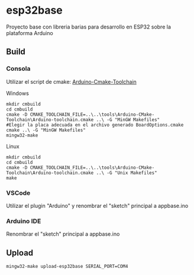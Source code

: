 # esp32base

Proyecto base con libreria barias para desarrollo en ESP32 sobre la plataforma Arduino

## Build
### Consola
Utilizar el script de cmake: [Arduino-Cmake-Toolchain](https://github.com/a9183756-gh/Arduino-CMake-Toolchain)

Windows
```
mkdir cmbuild
cd cmbuild
cmake -D CMAKE_TOOLCHAIN_FILE=..\..\tools\Arduino-CMake-Toolchain\Arduino-toolchain.cmake ..\ -G "MinGW Makefiles"
#Elegir la placa adecuada en el archivo generado BoardOptions.cmake
cmake ..\ -G "MinGW Makefiles"
mingw32-make
```

Linux
```
mkdir cmbuild
cd cmbuild
cmake -D CMAKE_TOOLCHAIN_FILE=..\..\tools\Arduino-CMake-Toolchain\Arduino-toolchain.cmake ..\ -G "Unix Makefiles"
make
```

### VSCode
Utilizar el plugin "Arduino" y renombrar el "sketch" principal a appbase.ino

### Arduino IDE
Renombrar el "sketch" principal a appbase.ino

## Upload
```
mingw32-make upload-esp32base SERIAL_PORT=COM4
```
